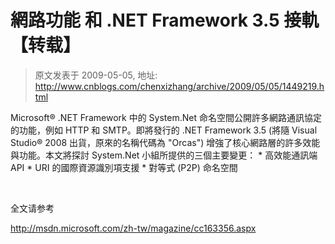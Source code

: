 # 網路功能 和 .NET Framework 3.5 接軌 【转载】 
> 原文发表于 2009-05-05, 地址: http://www.cnblogs.com/chenxizhang/archive/2009/05/05/1449219.html 


Microsoft® .NET Framework 中的 System.Net 命名空間公開許多網路通訊協定的功能，例如 HTTP 和 SMTP。即將發行的 .NET Framework 3.5 (將隨 Visual Studio® 2008 出貨，原來的名稱代碼為 "Orcas") 增強了核心網路層的許多效能與功能。本文將探討 System.Net 小組所提供的三個主要變更： * 高效能通訊端 API * URI 的國際資源識別項支援 * 對等式 (P2P) 命名空間

  

 全文请参考

 <http://msdn.microsoft.com/zh-tw/magazine/cc163356.aspx>



